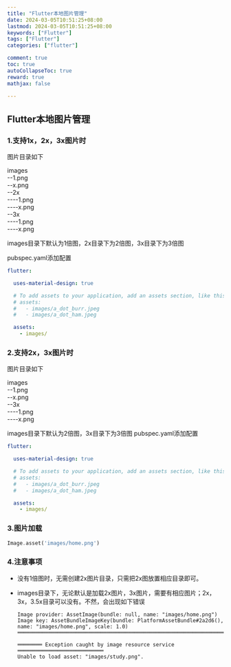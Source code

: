 ```yaml
---
title: "Flutter本地图片管理"
date: 2024-03-05T10:51:25+08:00
lastmod: 2024-03-05T10:51:25+08:00
keywords: ["Flutter"]
tags: ["Flutter"]
categories: ["flutter"]

comment: true
toc: true
autoCollapseToc: true
reward: true
mathjax: false

---
```


<!--more-->


## Flutter本地图片管理

### 1.支持1x，2x，3x图片时

图片目录如下

images \
--1.png \
--x.png \
--2x\
----1.png \
----x.png \
--3x \
----1.png \
----x.png 


images目录下默认为1倍图，2x目录下为2倍图，3x目录下为3倍图

pubspec.yaml添加配置

```yaml
flutter:

  uses-material-design: true

  # To add assets to your application, add an assets section, like this:
  # assets:
  #   - images/a_dot_burr.jpeg
  #   - images/a_dot_ham.jpeg

  assets:
    - images/
```

### 2.支持2x，3x图片时

图片目录如下

images \
--1.png \
--x.png \
--3x \
----1.png \
----x.png

images目录下默认为2倍图，3x目录下为3倍图
pubspec.yaml添加配置

```yaml
flutter:

  uses-material-design: true

  # To add assets to your application, add an assets section, like this:
  # assets:
  #   - images/a_dot_burr.jpeg
  #   - images/a_dot_ham.jpeg

  assets:
    - images/
```


### 3.图片加载

```dart
Image.asset('images/home.png')

```

### 4.注意事项

* 没有1倍图时，无需创建2x图片目录，只需把2x图放置相应目录即可。
* images目录下，无论默认是加载2x图片，3x图片，需要有相应图片；2x，3x，3.5x目录可以没有。不然，会出现如下错误

      Image provider: AssetImage(bundle: null, name: "images/home.png")
      Image key: AssetBundleImageKey(bundle: PlatformAssetBundle#2a2d6(), name: "images/home.png", scale: 1.0)
      ════════════════════════════════════════════════════════════════════════════════
    
      ════════ Exception caught by image resource service ════════════════════════════
      Unable to load asset: "images/study.png".

